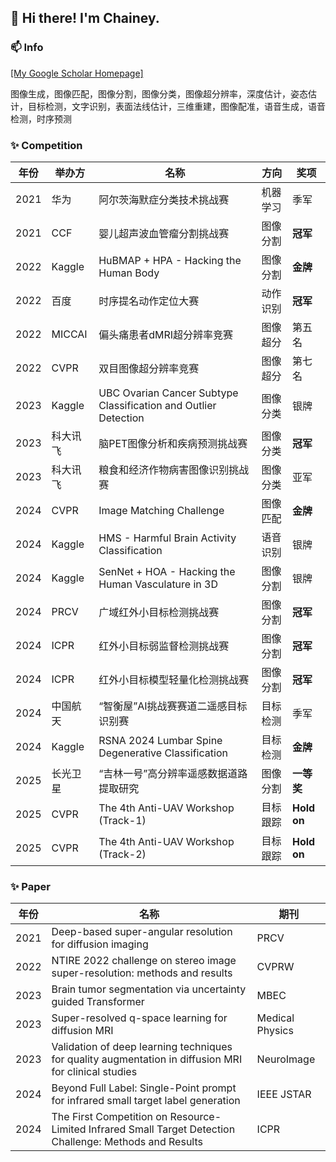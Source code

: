 
## 👋 Hi there! I'm Chainey.

### 📫 Info

[[My Google Scholar Homepage]](https://scholar.google.com/citations?user=h4orPsUAAAAJ&hl=zh-CN&oi=ao)


图像生成，图像匹配，图像分割，图像分类，图像超分辨率，深度估计，姿态估计，目标检测，文字识别，表面法线估计，三维重建，图像配准，语音生成，语音检测，时序预测

  
### ✨ Competition
|  年份  |  举办方  |  名称  |  方向  |  奖项  |
| ---- | ---- | ---- | ---- | ---- |  
| 2021 | 华为 | 阿尔茨海默症分类技术挑战赛 | 机器学习 | 季军 |
| 2021 | CCF | 婴儿超声波血管瘤分割挑战赛 | 图像分割 | **冠军** |
| 2022 | Kaggle | HuBMAP + HPA - Hacking the Human Body | 图像分割 | **金牌** |
| 2022 | 百度 | 时序提名动作定位大赛 | 动作识别 | **冠军** |
| 2022 | MICCAI | 偏头痛患者dMRI超分辨率竞赛 | 图像超分 | 第五名 |
| 2022 | CVPR | 双目图像超分辨率竞赛 | 图像超分 | 第七名 |
| 2023 | Kaggle | UBC Ovarian Cancer Subtype Classification and Outlier Detection | 图像分类 | 银牌 |
| 2023 | 科大讯飞 | 脑PET图像分析和疾病预测挑战赛 | 图像分类 | **冠军** |
| 2023 | 科大讯飞 | 粮食和经济作物病害图像识别挑战赛 | 图像分类 | 亚军 |
| 2024 | CVPR | Image Matching Challenge | 图像匹配 | **金牌**  |
| 2024 | Kaggle | HMS - Harmful Brain Activity Classification | 语音识别 | 银牌 |
| 2024 | Kaggle | SenNet + HOA - Hacking the Human Vasculature in 3D | 图像分割 | 银牌 |
| 2024 | PRCV | 广域红外小目标检测挑战赛 | 图像分割 | **冠军** |
| 2024 | ICPR | 红外小目标弱监督检测挑战赛 | 图像分割 | **冠军** |
| 2024 | ICPR | 红外小目标模型轻量化检测挑战赛 | 图像分割 | **冠军** |
| 2024 | 中国航天 | “智衡屋”AI挑战赛赛道二遥感目标识别赛 | 目标检测 | 季军 |
| 2024 | Kaggle | RSNA 2024 Lumbar Spine Degenerative Classification | 目标检测 | **金牌** |
| 2025 | 长光卫星 | “吉林一号”高分辨率遥感数据道路提取研究 | 图像分割 | **一等奖** |
| 2025 | CVPR | The 4th Anti-UAV Workshop (Track-1) | 目标跟踪 | **Hold on** |
| 2025 | CVPR | The 4th Anti-UAV Workshop (Track-2) | 目标跟踪 | **Hold on** |



### ✨ Paper
| 年份 | 名称 | 期刊 |
| ---- | ---- | ---- | 
| 2021 | Deep-based super-angular resolution for diffusion imaging | PRCV |
| 2022 | NTIRE 2022 challenge on stereo image super-resolution: methods and results | CVPRW |
| 2023 | Brain tumor segmentation via uncertainty guided Transformer | MBEC |
| 2023 | Super-resolved q-space learning for diffusion MRI | Medical Physics |
| 2023 | Validation of deep learning techniques for quality augmentation in diffusion MRI for clinical studies | NeuroImage |
| 2024 | Beyond Full Label: Single-Point prompt for infrared small target label generation | IEEE JSTAR |
| 2024 | The First Competition on Resource-Limited Infrared Small Target Detection Challenge: Methods and Results | ICPR |



